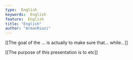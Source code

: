 ```yaml
---
type:  English
keywords:  English
feature:  English
title: "English"
author: "ArmanRiazi"
---
```



[[The goal of the ... is actually to make sure that... while...]]

[[The purpose of this presentation is to etc]]